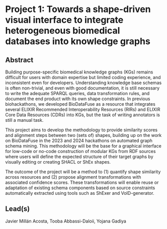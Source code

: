# Project 1: Towards a shape-driven visual interface to integrate heterogeneous biomedical databases into knowledge graphs

## Abstract

Building purpose-specific biomedical knowledge graphs (KGs) remains difficult for users with domain expertise but limited coding experience, and inconsistent even for developers. Understanding knowledge base schemas is often non-trivial, and even with good documentation, it is still necessary to write the adequate SPARQL queries, data transformation rules, and document the end product with its own shape constraints. In previous biohackathons, we developed BioDataFuse as a resource that integrates several ELIXIR Recommended Interoperability Resources (RIRs) and ELIXIR Core Data Resources (CDRs) into KGs, but the task of writing annotators is still a manual task.

This project aims to develop the methodology to provide similarity scores and alignment steps between two (sets of) shapes, building up on the work on BioDataFuse in the 2023 and 2024 hackathons on automated graph schema mining. This methodology will be the base for a graphical interface for low-code or no-code construction of modular KGs from RDF sources where users will define the expected structure of their target graphs by visually editing or creating SHACL or ShEx shapes. 

The outcome of the project will be a method to (1) quantify shape similarity across resources and (2) propose alignment transformations with associated confidence scores. These transformations will enable reuse or adaptation of existing schema components based on source constraints automatically extracted using tools such as ShExer and VoID-generator. 

## Lead(s)

Javier Millán Acosta, Tooba Abbassi-Daloii, Yojana Gadiya


